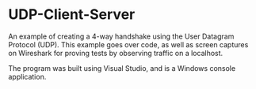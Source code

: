 # UDP-Client-Server
An example of creating a 4-way handshake using the User Datagram Protocol (UDP). This example goes over code, as well as screen captures on Wireshark for proving tests by observing traffic on a localhost.

The program was built using Visual Studio, and is a Windows console application. 
